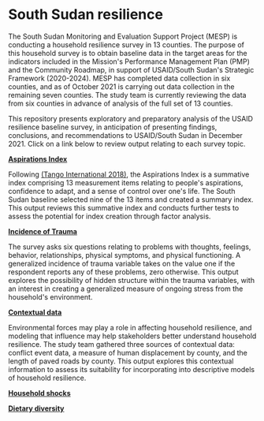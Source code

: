 # South Sudan resilience

The South Sudan Monitoring and Evaluation Support Project (MESP) is conducting a household resilience survey in 13 counties. The purpose of this household survey is to obtain baseline data in the target areas for the indicators included in the Mission's Performance Management Plan (PMP) and the Community Roadmap, in support of USAID/South Sudan's Strategic Framework (2020-2024). MESP has completed data collection in six counties, and as of October 2021 is carrying out data collection in the remaining seven counties. The study team is currently reviewing the data from six counties in advance of analysis of the full set of 13 counties. 

This repository presents exploratory and preparatory analysis of the USAID resilience baseline survey, in anticipation of presenting findings, conclusions, and recommendations to USAID/South Sudan in December 2021. Click on a link below to review output relating to each survey topic. 

[**Aspirations Index**](https://managementsystemsintl.github.io/South-Sudan-resilience/code/South-Sudan-resilience---Aspirations-explore.html)

Following [(Tango International 2018)](https://www.fsnnetwork.org/sites/default/files/Methodology_Guide_Nov2018508.pdf), the Aspirations Index is a summative index comprising 13 measurement items relating to people's aspirations, confidence to adapt, and a sense of control over one's life. The South Sudan baseline selected nine of the 13 items and created a summary index. This output reviews this summative index and conducts further tests to assess the potential for index creation through factor analysis. 

[**Incidence of Trauma**](https://managementsystemsintl.github.io/South-Sudan-resilience/code/South-Sudan-resilience---Trauma-explore.html)

The survey asks six questions relating to problems with thoughts, feelings, behavior, relationships, physical symptoms, and physical functioning. A generalized incidence of trauma variable takes on the value one if the respondent reports any of these problems, zero otherwise. This output explores the possibility of hidden structure within the trauma variables, with an interest in creating a generalized measure of ongoing stress from the household's environment. 

[**Contextual data**](https://managementsystemsintl.github.io/South-Sudan-resilience/code/South-Sudan-resilience---contextual-data-explore.html)

Environmental forces may play a role in affecting household resilience, and modeling that influence may help stakeholders better understand household resilience. The study team gathered three sources of contextual data: conflict event data, a measure of human displacement by county, and the length of paved roads by county. This output  explores this contextual information to assess its suitability for incorporating into descriptive models of household resilience. 

[**Household shocks**](https://managementsystemsintl.github.io/South-Sudan-resilience/code/South-Sudan-resilience---Shocks-explore.html)


[**Dietary diversity**](https://managementsystemsintl.github.io/South-Sudan-resilience/code/South-Sudan-resilience---frequencies.html)
